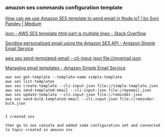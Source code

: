 ###  amazon ses commands configuration template


[How can we use Amazon SES template to send email in Node.js? | by Soni Pandey | Medium](https://medium.com/@pandeysoni/how-can-we-use-amazon-ses-template-to-send-email-in-node-js-fb162bd8152e "How can we use Amazon SES template to send email in Node.js? | by Soni Pandey | Medium")


[json - AWS SES template html part is multiple lines - Stack Overflow](https://stackoverflow.com/questions/50207457/aws-ses-template-html-part-is-multiple-lines "json - AWS SES template html part is multiple lines - Stack Overflow")


[Sending personalized email using the Amazon SES API - Amazon Simple Email Service](https://docs.aws.amazon.com/ses/latest/DeveloperGuide/send-personalized-email-api.html#send-personalized-email-set-up-notifications "Sending personalized email using the Amazon SES API - Amazon Simple Email Service")


[aws ses send-templated-email --cli-input-json file://myemail.json](https://docs.aws.amazon.com/ses/latest/DeveloperGuide/send-personalized-email-api.html "Sending personalized email using the Amazon SES API - Amazon Simple Email Service")


[Managing email templates - Amazon Simple Email Service](https://docs.aws.amazon.com/ses/latest/DeveloperGuide/send-personalized-email-manage-templates.html "Managing email templates - Amazon Simple Email Service")


 

```
aws ses get-template --template-name simple-template
aws ses list-templates
aws ses create-template --cli-input-json file://simple-template.json
aws ses send-templated-email --cli-input-json file://myemail.json
aws ses update-template --cli-input-json file://reminder.json
aws ses send-bulk-templated-email --cli-input-json file://reminder-bulk.json


I created sns

then go to ses console and added some configuration set and connected to topic created in amazon sns
```
